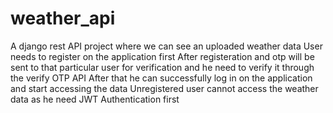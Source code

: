 # weather_api
A django rest API project where we can see an uploaded weather data 
User needs to register on the application first
After registeration and otp will be sent to that particular user for verification and he need to verify it through the verify OTP API
After that he can successfully log in on the application and start accessing the data
Unregistered user cannot access the weather data as he need JWT Authentication first

